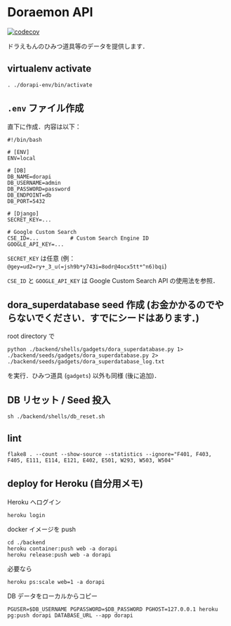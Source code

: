 # Doraemon API
[![codecov](https://codecov.io/gh/asSqr/dorapi/branch/main/graph/badge.svg?token=beNGa1fXR3)](https://codecov.io/gh/asSqr/dorapi)

ドラえもんのひみつ道具等のデータを提供します．

## virtualenv activate
```
. ./dorapi-env/bin/activate
```

## `.env` ファイル作成
直下に作成．内容は以下：
```
#!/bin/bash

# [ENV]
ENV=local

# [DB]
DB_NAME=dorapi
DB_USERNAME=admin
DB_PASSWORD=password
DB_ENDPOINT=db
DB_PORT=5432

# [Django]
SECRET_KEY=...

# Google Custom Search
CSE_ID=...          # Custom Search Engine ID
GOOGLE_API_KEY=...
```

`SECRET_KEY` は任意 (例：`@gey=ud2=ry+_3_u(=jsh9b*y743i=8odr@4ocx5tt*^n6)bqi`)

`CSE_ID` と `GOOGLE_API_KEY` は Google Custom Search API の使用法を参照．

## dora_superdatabase seed 作成 (お金かかるのでやらないでください．すでにシードはあります．)
root directory で
```
python ./backend/shells/gadgets/dora_superdatabase.py 1> ./backend/seeds/gadgets/dora_superdatabase.py 2> ./backend/seeds/gadgets/dora_superdatabase_log.txt
```
を実行．ひみつ道具 (`gadgets`) 以外も同様 (後に追加)．

## DB リセット / Seed 投入
```
sh ./backend/shells/db_reset.sh
```

## lint
```
flake8 . --count --show-source --statistics --ignore="F401, F403, F405, E111, E114, E121, E402, E501, W293, W503, W504"
```

## deploy for Heroku (自分用メモ)
Heroku へログイン

```
heroku login
```

docker イメージを push
```
cd ./backend
heroku container:push web -a dorapi
heroku release:push web -a dorapi
```

必要なら
```
heroku ps:scale web=1 -a dorapi
```

DB データをローカルからコピー
```
PGUSER=$DB_USERNAME PGPASSWORD=$DB_PASSWORD PGHOST=127.0.0.1 heroku pg:push dorapi DATABASE_URL --app dorapi
```
